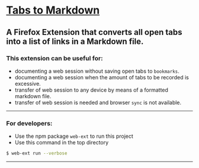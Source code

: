 # [Tabs to Markdown][1]

## A Firefox Extension that converts all open tabs into a list of links in a Markdown file.

### This extension can be useful for:

- documenting a web session without saving open tabs to `bookmarks`.
- documenting a web session when the amount of tabs to be recorded is excessive.
- transfer of web session to any device by means of a formatted markdown file.
- transfer of web session is needed and browser `sync` is not available.

---

### For developers:

- Use the npm package `web-ext` to run this project
- Use this command in the top directory

```bash
$ web-ext run --verbose
```

---

[1]: https://addons.mozilla.org/en-US/firefox/addon/tabs-to-markdown/?utm_source=addons.mozilla.org&utm_medium=referral&utm_content=search
